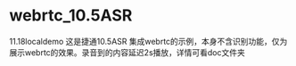 # webrtc_10.5ASR
11.18localdemo
这是捷通10.5ASR 集成webrtc的示例，本身不含识别功能，仅为展示webrtc的效果。录音到的内容延迟2s播放，详情可看doc文件夹
